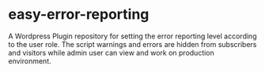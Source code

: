 # easy-error-reporting
A Wordpress Plugin repository for setting the error reporting level according to the user role. The script warnings and errors are hidden from subscribers and visitors while admin user can view and work on production environment.
